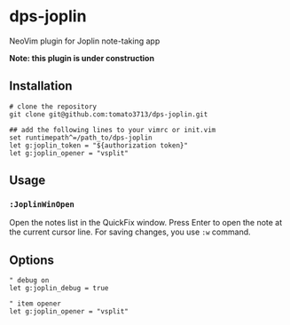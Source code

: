 # dps-joplin
NeoVim plugin for Joplin note-taking app

**Note: this plugin is under construction**

## Installation

```
# clone the repository
git clone git@github.com:tomato3713/dps-joplin.git

## add the following lines to your vimrc or init.vim
set runtimepath^=/path_to/dps-joplin
let g:joplin_token = "${authorization token}"
let g:joplin_opener = "vsplit"
```

## Usage

### `:JoplinWinOpen`

Open the notes list in the QuickFix window. Press Enter to open the note at the current cursor line. 
For saving changes, you use `:w` command.

## Options

```
" debug on
let g:joplin_debug = true

" item opener
let g:joplin_opener = "vsplit"
```
